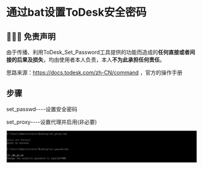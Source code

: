 # 通过bat设置ToDesk安全密码

##  👮🏻‍♀️ 免责声明

由于传播、利用ToDesk_Set_Password工具提供的功能而造成的**任何直接或者间接的后果及损失**，均由使用者本人负责，本人**不为此承担任何责任**。

思路来源：https://docs.todesk.com/zh-CN/command ，官方的操作手册

##  步骤

set_passwd----设置安全密码

set_proxy----设置代理并启用(非必要)

![1.png](/1.png)
